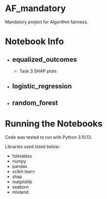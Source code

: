 # AF_mandatory
Mandatory project for Algorithm fairness.

# Notebook Info
- equalized_outcomes
  - 
  - Task 3 SHAP plots
- logistic_regression
  - 
- random_forest
  - 

# Running the Notebooks
Code was tested to run with Python 3.10.13.

Libraries used listed below:
- folktables
- numpy
- pandas
- scikit-learn
- shap
- matplotlib
- seaborn
- mlxtend

